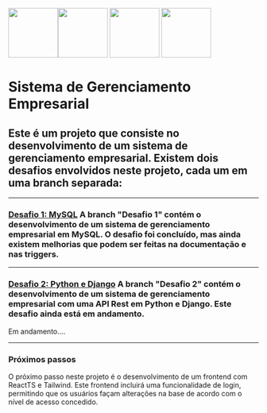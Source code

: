 <img style="width: 100" src="https://cdn.jsdelivr.net/gh/devicons/devicon/icons/docker/docker-original-wordmark.svg" /><img style="width: 100" src="https://cdn.jsdelivr.net/gh/devicons/devicon/icons/django/django-plain-wordmark.svg" />
<img  style="width: 100" src="https://cdn.jsdelivr.net/gh/devicons/devicon/icons/mysql/mysql-original-wordmark.svg" /> <img style="width: 100" src="https://cdn.jsdelivr.net/gh/devicons/devicon/icons/python/python-original-wordmark.svg" />

# Sistema de Gerenciamento Empresarial

## Este é um projeto que consiste no desenvolvimento de um sistema de gerenciamento empresarial. Existem dois desafios envolvidos neste projeto, cada um em uma branch separada:

---

### <a href="https://github.com/guilhermeforprojeto/enterprise_management_MySQL/tree/Desafio_1">Desafio 1: MySQL</a> A branch "Desafio 1" contém o desenvolvimento de um sistema de gerenciamento empresarial em MySQL. O desafio foi concluído, mas ainda existem melhorias que podem ser feitas na documentação e nas triggers.

---

### <a href="https://github.com/guilhermeforprojeto/enterprise_management_MySQL/tree/Desafio_2">Desafio 2: Python e Django</a> A branch "Desafio 2" contém o desenvolvimento de um sistema de gerenciamento empresarial com uma API Rest em Python e Django. Este desafio ainda está em andamento.

Em andamento....

---

### Próximos passos

O próximo passo neste projeto é o desenvolvimento de um frontend com ReactTS e Tailwind. Este frontend incluirá uma funcionalidade de login, permitindo que os usuários façam alterações na base de acordo com o nível de acesso concedido.
